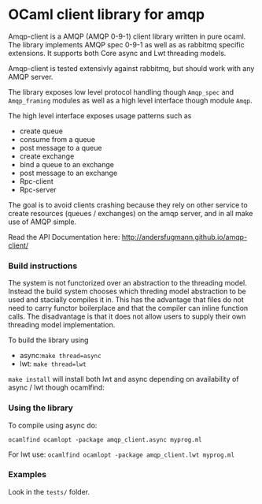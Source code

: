 OCaml client library for amqp
=============================

Amqp-client is a AMQP (AMQP 0-9-1) client library written in pure
ocaml. The library implements AMQP spec 0-9-1 as well as as rabbitmq
specific extensions. It supports both Core async and Lwt threading
models.

Amqp-client is tested extensivly against rabbitmq, but should work
with any AMQP server.

The library exposes low level protocol handling though ```Amqp_spec```
and ```Amqp_framing``` modules as well as a high level interface
though module ```Amqp```.

The high level interface exposes usage patterns such as
 * create queue
 * consume from a queue
 * post message to a queue
 * create exchange
 * bind a queue to an exchange
 * post message to an exchange
 * Rpc-client
 * Rpc-server

The goal is to avoid clients crashing because they rely on other
service to create resources (queues / exchanges) on the amqp server,
and in all make use of AMQP simple.

Read the API Documentation here: http://andersfugmann.github.io/amqp-client/

### Build instructions
The system is not functorized over an abstraction to the threading model. Instead the
build system chooses which threding model abstraction to be used and stacially compiles it in.
This has the advantage that files do not need to carry functor boilerplace and that the compiler can inline function calls.
The disadvantage is that it does not allow users to supply their own threading model implementation.

To build the library using
* async:```make thread=async```
* lwt: ```make thread=lwt```

```make install``` will install both lwt and async depending on availability of async / lwt though ocamlfind:


### Using the library
To compile using async do:

```ocamlfind ocamlopt -package amqp_client.async myprog.ml```

For lwt use:
```ocamlfind ocamlopt -package amqp_client.lwt myprog.ml```


### Examples
Look in the ```tests/``` folder.
